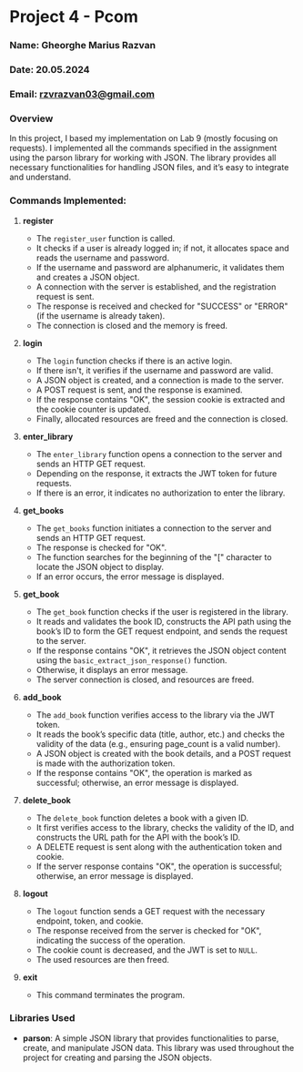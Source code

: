# Project 4 - Pcom

### **Name:** Gheorghe Marius Razvan  
### **Date:** 20.05.2024
### **Email:** rzvrazvan03@gmail.com



### Overview

In this project, I based my implementation on Lab 9 (mostly focusing on requests). I implemented all the commands specified in the assignment using the parson library for working with JSON. The library provides all necessary functionalities for handling JSON files, and it’s easy to integrate and understand.

### Commands Implemented:

1. **register**
   - The `register_user` function is called.
   - It checks if a user is already logged in; if not, it allocates space and reads the username and password.
   - If the username and password are alphanumeric, it validates them and creates a JSON object.
   - A connection with the server is established, and the registration request is sent.
   - The response is received and checked for "SUCCESS" or "ERROR" (if the username is already taken).
   - The connection is closed and the memory is freed.

2. **login**
   - The `login` function checks if there is an active login.
   - If there isn't, it verifies if the username and password are valid.
   - A JSON object is created, and a connection is made to the server.
   - A POST request is sent, and the response is examined.
   - If the response contains "OK", the session cookie is extracted and the cookie counter is updated.
   - Finally, allocated resources are freed and the connection is closed.

3. **enter_library**
   - The `enter_library` function opens a connection to the server and sends an HTTP GET request.
   - Depending on the response, it extracts the JWT token for future requests.
   - If there is an error, it indicates no authorization to enter the library.

4. **get_books**
   - The `get_books` function initiates a connection to the server and sends an HTTP GET request.
   - The response is checked for "OK".
   - The function searches for the beginning of the "[" character to locate the JSON object to display.
   - If an error occurs, the error message is displayed.

5. **get_book**
   - The `get_book` function checks if the user is registered in the library.
   - It reads and validates the book ID, constructs the API path using the book’s ID to form the GET request endpoint, and sends the request to the server.
   - If the response contains "OK", it retrieves the JSON object content using the `basic_extract_json_response()` function.
   - Otherwise, it displays an error message.
   - The server connection is closed, and resources are freed.

6. **add_book**
   - The `add_book` function verifies access to the library via the JWT token.
   - It reads the book’s specific data (title, author, etc.) and checks the validity of the data (e.g., ensuring page_count is a valid number).
   - A JSON object is created with the book details, and a POST request is made with the authorization token.
   - If the response contains "OK", the operation is marked as successful; otherwise, an error message is displayed.

7. **delete_book**
   - The `delete_book` function deletes a book with a given ID.
   - It first verifies access to the library, checks the validity of the ID, and constructs the URL path for the API with the book’s ID.
   - A DELETE request is sent along with the authentication token and cookie.
   - If the server response contains "OK", the operation is successful; otherwise, an error message is displayed.

8. **logout**
   - The `logout` function sends a GET request with the necessary endpoint, token, and cookie.
   - The response received from the server is checked for "OK", indicating the success of the operation.
   - The cookie count is decreased, and the JWT is set to `NULL`.
   - The used resources are then freed.

9. **exit**
   - This command terminates the program.

### Libraries Used

- **parson**: A simple JSON library that provides functionalities to parse, create, and manipulate JSON data. This library was used throughout the project for creating and parsing the JSON objects.

